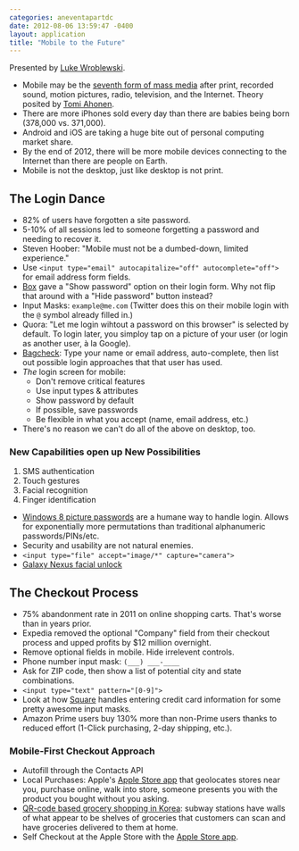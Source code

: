 ```yaml
---
categories: aneventapartdc
date: 2012-08-06 13:59:47 -0400
layout: application
title: "Mobile to the Future"
---
```


Presented by [Luke Wroblewski](http://www.lukew.com/).

- Mobile may be the [seventh form of mass media](http://en.wikipedia.org/wiki/Seven_mass_media) after print, recorded sound, motion pictures, radio, television, and the Internet. Theory posited by [Tomi Ahonen](http://mobile7th.futuretext.com/).
- There are more iPhones sold every day than there are babies being born (378,000 vs. 371,000).
- Android and iOS are taking a huge bite out of personal computing market share.
- By the end of 2012, there will be more mobile devices connecting to the Internet than there are people on Earth.
- Mobile is not the desktop, just like desktop is not print.

## The Login Dance ##

- 82% of users have forgotten a site password.
- 5-10% of all sessions led to someone forgetting a password and needing to recover it.
- Steven Hoober: "Mobile must not be a dumbed-down, limited experience."
- Use `<input type="email" autocapitalize="off" autocomplete="off">` for email address form fields.
- [Box](https://www.box.com/) gave a "Show password" option on their login form. Why not flip that around with a "Hide password" button instead?
- Input Masks: `example@me.com` (Twitter does this on their mobile login with the `@` symbol already filled in.)
- Quora: "Let me login wihtout a password on this browser" is selected by default. To login later, you simploy tap on a picture of your user (or login as another user, à la Google).
- [Bagcheck](https://bagcheck.com/): Type your name or email address, auto-complete, then list out possible login approaches that that user has used.
- _The_ login screen for mobile:
	- Don't remove critical features
	- Use input types & attributes
	- Show password by default
	- If possible, save passwords
	- Be flexible in what you accept (name, email address, etc.)
- There's no reason we can't do all of the above on desktop, too.

### New Capabilities open up New Possibilities ###

1. SMS authentication
2. Touch gestures
3. Facial recognition
4. Finger identification

- [Windows 8 picture passwords](http://blogs.msdn.com/b/b8/archive/2011/12/16/signing-in-with-a-picture-password.aspx) are a humane way to handle login. Allows for exponentially more permutations than traditional alphanumeric passwords/PINs/etc.
- Security and usability are not natural enemies.
- `<input type="file" accept="image/*" capture="camera">`
- [Galaxy Nexus facial unlock](http://www.youtube.com/watch?v=5l4D2tn_-kQ)

## The Checkout Process ##

- 75% abandonment rate in 2011 on online shopping carts. That's worse than in years prior.
- Expedia removed the optional "Company" field from their checkout process and upped profits by $12 million overnight.
- Remove optional fields in mobile. Hide irrelevent controls.
- Phone number input mask: `(___) ___-____`
- Ask for ZIP code, then show a list of potential city and state combinations.
- `<input type="text" pattern="[0-9]">`
- Look at how [Square](https://squareup.com/) handles entering credit card information for some pretty awesome input masks.
- Amazon Prime users buy 130% more than non-Prime users thanks to reduced effort (1-Click purchasing, 2-day shipping, etc.).

### Mobile-First Checkout Approach ###

- Autofill through the Contacts API
- Local Purchases: Apple's [Apple Store app](http://itunes.apple.com/us/app/apple-store/id375380948?mt=8) that geolocates stores near you, purchase online, walk into store, someone presents you with the product you bought without you asking.
- [QR-code based grocery shopping in Korea](http://www.springwise.com/retail/homeplus/): subway stations have walls of what appear to be shelves of groceries that customers can scan and have groceries delivered to them at home.
- Self Checkout at the Apple Store with the [Apple Store app](http://itunes.apple.com/us/app/apple-store/id375380948?mt=8).